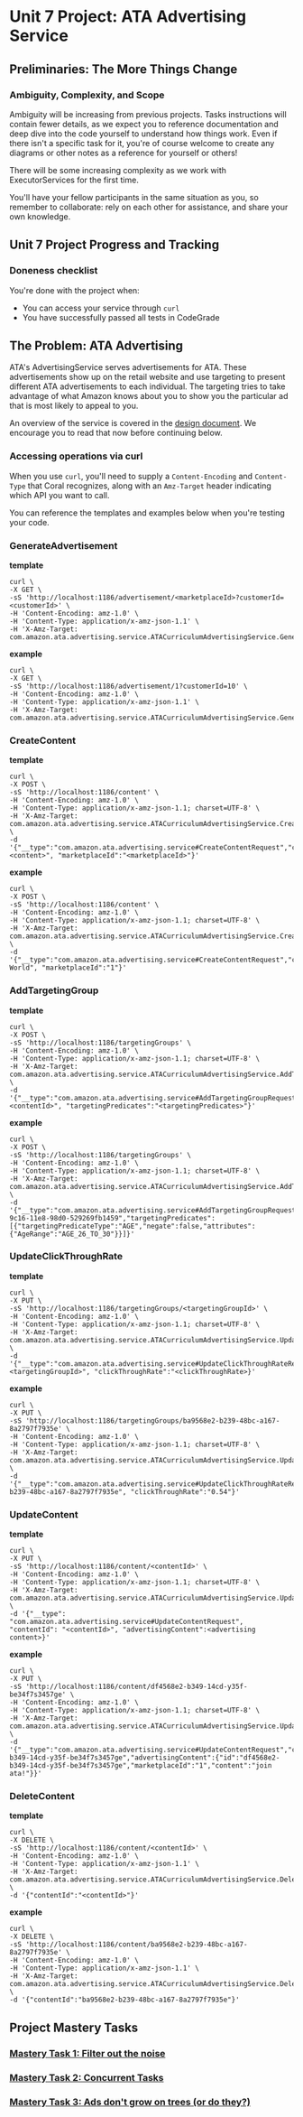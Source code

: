 #  Unit 7 Project: ATA Advertising Service

## Preliminaries: The More Things Change

### Ambiguity, Complexity, and Scope

Ambiguity will be increasing from previous projects. Tasks instructions will contain fewer details, as we expect you to 
reference documentation and deep dive into the code yourself to understand how things work. Even if there isn't a 
specific task for it, you're of course welcome to create any diagrams or other notes as a reference for yourself or 
others!

There will be some increasing complexity as we work with ExecutorServices for the first time.

You'll have your fellow participants in the same situation as you, so remember to collaborate: rely on each other for 
assistance, and share your own knowledge.

## Unit 7 Project Progress and Tracking

### Doneness checklist

You're done with the project when: 

* You can access your service through `curl`
* You have successfully passed all tests in CodeGrade

## The Problem: ATA Advertising

ATA's AdvertisingService serves advertisements for ATA. These advertisements show up on the retail website and use 
targeting to present different ATA advertisements to each individual. The targeting tries to take advantage of what 
Amazon knows about you to show you the particular ad that is most likely to appeal to you.

An overview of the service is covered in the [design document](DESIGN_DOCUMENT.md). We encourage you to read that now
before continuing below.

### Accessing operations via curl

When you use `curl`, you'll need to supply a `Content-Encoding` and `Content-Type` that Coral recognizes, along with an
`Amz-Target` header indicating which API you want to call.

You can reference the templates and examples below when you're testing your code.

### GenerateAdvertisement
**template**

```
curl \
-X GET \
-sS 'http://localhost:1186/advertisement/<marketplaceId>?customerId=<customerId>' \
-H 'Content-Encoding: amz-1.0' \
-H 'Content-Type: application/x-amz-json-1.1' \
-H 'X-Amz-Target: com.amazon.ata.advertising.service.ATACurriculumAdvertisingService.GenerateAdvertisement'
```

**example**

```
curl \
-X GET \
-sS 'http://localhost:1186/advertisement/1?customerId=10' \
-H 'Content-Encoding: amz-1.0' \
-H 'Content-Type: application/x-amz-json-1.1' \
-H 'X-Amz-Target: com.amazon.ata.advertising.service.ATACurriculumAdvertisingService.GenerateAdvertisement'
```


### CreateContent

**template**

```
curl \
-X POST \
-sS 'http://localhost:1186/content' \
-H 'Content-Encoding: amz-1.0' \
-H 'Content-Type: application/x-amz-json-1.1; charset=UTF-8' \
-H 'X-Amz-Target: com.amazon.ata.advertising.service.ATACurriculumAdvertisingService.CreateContent' \
-d '{"__type":"com.amazon.ata.advertising.service#CreateContentRequest","content":"<content>", "marketplaceId":"<marketplaceId>"}'
```

**example**

```
curl \
-X POST \
-sS 'http://localhost:1186/content' \
-H 'Content-Encoding: amz-1.0' \
-H 'Content-Type: application/x-amz-json-1.1; charset=UTF-8' \
-H 'X-Amz-Target: com.amazon.ata.advertising.service.ATACurriculumAdvertisingService.CreateContent' \
-d '{"__type":"com.amazon.ata.advertising.service#CreateContentRequest","content":"Hello World", "marketplaceId":"1"}'
```


### AddTargetingGroup

**template**

```
curl \
-X POST \
-sS 'http://localhost:1186/targetingGroups' \
-H 'Content-Encoding: amz-1.0' \
-H 'Content-Type: application/x-amz-json-1.1; charset=UTF-8' \
-H 'X-Amz-Target: com.amazon.ata.advertising.service.ATACurriculumAdvertisingService.AddTargetingGroup' \
-d '{"__type":"com.amazon.ata.advertising.service#AddTargetingGroupRequest","contentId":"<contentId>", "targetingPredicates":"<targetingPredicates>"}'
```

**example**

```
curl \
-X POST \
-sS 'http://localhost:1186/targetingGroups' \
-H 'Content-Encoding: amz-1.0' \
-H 'Content-Type: application/x-amz-json-1.1; charset=UTF-8' \
-H 'X-Amz-Target: com.amazon.ata.advertising.service.ATACurriculumAdvertisingService.AddTargetingGroup' \
-d '{"__type":"com.amazon.ata.advertising.service#AddTargetingGroupRequest","contentId":"0b63284a-9c16-11e8-98d0-529269fb1459","targetingPredicates":[{"targetingPredicateType":"AGE","negate":false,"attributes":{"AgeRange":"AGE_26_TO_30"}}]}'
```


### UpdateClickThroughRate
**template**

```
curl \
-X PUT \
-sS 'http://localhost:1186/targetingGroups/<targetingGroupId>' \
-H 'Content-Encoding: amz-1.0' \
-H 'Content-Type: application/x-amz-json-1.1; charset=UTF-8' \
-H 'X-Amz-Target: com.amazon.ata.advertising.service.ATACurriculumAdvertisingService.UpdateClickThroughRate' \
-d '{"__type":"com.amazon.ata.advertising.service#UpdateClickThroughRateRequest","targetingGroupdId":"<targetingGroupId>", "clickThroughRate":"<clickThroughRate>}'
```

**example**

```
curl \
-X PUT \
-sS 'http://localhost:1186/targetingGroups/ba9568e2-b239-48bc-a167-8a2797f7935e' \
-H 'Content-Encoding: amz-1.0' \
-H 'Content-Type: application/x-amz-json-1.1; charset=UTF-8' \
-H 'X-Amz-Target: com.amazon.ata.advertising.service.ATACurriculumAdvertisingService.UpdateClickThroughRate' \
-d '{"__type":"com.amazon.ata.advertising.service#UpdateClickThroughRateRequest","targetingGroupId":"ba9568e2-b239-48bc-a167-8a2797f7935e", "clickThroughRate":"0.54"}'
```

### UpdateContent

**template**

```
curl \
-X PUT \
-sS 'http://localhost:1186/content/<contentId>' \
-H 'Content-Encoding: amz-1.0' \
-H 'Content-Type: application/x-amz-json-1.1; charset=UTF-8' \
-H 'X-Amz-Target: com.amazon.ata.advertising.service.ATACurriculumAdvertisingService.UpdateContent' \
-d '{"__type": "com.amazon.ata.advertising.service#UpdateContentRequest", "contentId": "<contentId>", "advertisingContent":<advertising content>}'
```

**example**

```
curl \
-X PUT \
-sS 'http://localhost:1186/content/df4568e2-b349-14cd-y35f-be34f7s3457ge' \
-H 'Content-Encoding: amz-1.0' \
-H 'Content-Type: application/x-amz-json-1.1; charset=UTF-8' \
-H 'X-Amz-Target: com.amazon.ata.advertising.service.ATACurriculumAdvertisingService.UpdateContent' \
-d '{"__type":"com.amazon.ata.advertising.service#UpdateContentRequest","contentId":"df4568e2-b349-14cd-y35f-be34f7s3457ge","advertisingContent":{"id":"df4568e2-b349-14cd-y35f-be34f7s3457ge","marketplaceId":"1","content":"join ata!"}}'
```


### DeleteContent
**template**

```
curl \
-X DELETE \
-sS 'http://localhost:1186/content/<contentId>' \
-H 'Content-Encoding: amz-1.0' \
-H 'Content-Type: application/x-amz-json-1.1' \
-H 'X-Amz-Target: com.amazon.ata.advertising.service.ATACurriculumAdvertisingService.DeleteContent' \
-d '{"contentId":"<contentId>"}'
```


**example**

```
curl \
-X DELETE \
-sS 'http://localhost:1186/content/ba9568e2-b239-48bc-a167-8a2797f7935e' \
-H 'Content-Encoding: amz-1.0' \
-H 'Content-Type: application/x-amz-json-1.1' \
-H 'X-Amz-Target: com.amazon.ata.advertising.service.ATACurriculumAdvertisingService.DeleteContent' \
-d '{"contentId":"ba9568e2-b239-48bc-a167-8a2797f7935e"}'
```

## Project Mastery Tasks

### [Mastery Task 1: Filter out the noise](tasks/project-mastery-tasks/MasteryTask01.md)
### [Mastery Task 2: Concurrent Tasks](tasks/project-mastery-tasks/MasteryTask02.md)
### [Mastery Task 3: Ads don't grow on trees (or do they?)](tasks/project-mastery-tasks/MasteryTask03.md)


